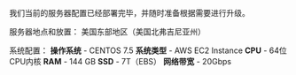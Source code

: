 我们当前的服务器配置已经部署完毕，并随时准备根据需要进行升级。

服务器地点和放置：
美国东部地区（美国北弗吉尼亚州）

系统配置：
**操作系统** - CENTOS 7.5
**系统类型** - AWS EC2 Instance
**CPU** - 64位CPU内核
**RAM** - 144 GB
**SSD** - 7T（EBS）
**网络带宽** - 20Gbps
